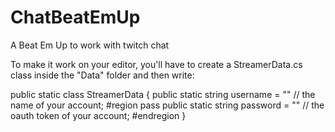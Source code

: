 # ChatBeatEmUp
A Beat Em Up to work with twitch chat


To make it work on your editor, you'll have to create a StreamerData.cs class inside the "Data" folder and then write:

public static class StreamerData
{
    public static string username = "" // the name of your account;
    #region pass
        public static string password = "" // the oauth token of your account;
    #endregion 
}
